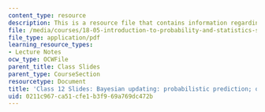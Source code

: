 ```yaml
---
content_type: resource
description: This is a resource file that contains information regarding class 12.
file: /media/courses/18-05-introduction-to-probability-and-statistics-spring-2014/0211c967ca51cfe1b3f969a769dc472b_MIT18_05S14_class12_slides.pdf
file_type: application/pdf
learning_resource_types:
- Lecture Notes
ocw_type: OCWFile
parent_title: Class Slides
parent_type: CourseSection
resourcetype: Document
title: 'Class 12 Slides: Bayesian updating: probabilistic prediction; odds'
uid: 0211c967-ca51-cfe1-b3f9-69a769dc472b
---
```

